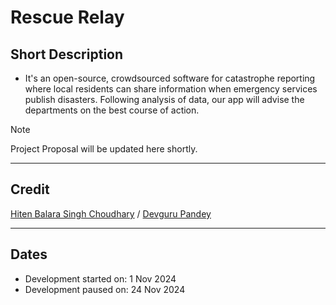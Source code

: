 # Rescue Relay

## Short Description
- It's an open-source, crowdsourced software for catastrophe reporting where local residents can share information when emergency services publish disasters. Following analysis of data, our app will advise the departments on the best course of action.

> [!Note]
> Project Proposal will be updated here shortly.
---

## Credit
[Hiten Balara Singh Choudhary](https://github.com/hbsinghchoudhary) / [Devguru Pandey](https://github.com/DevguruPandey)

---

## Dates
- Development started on: 1 Nov 2024
- Development paused on: 24 Nov 2024
